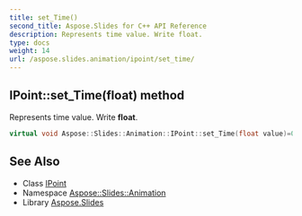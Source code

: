 ```yaml
---
title: set_Time()
second_title: Aspose.Slides for C++ API Reference
description: Represents time value. Write float.
type: docs
weight: 14
url: /aspose.slides.animation/ipoint/set_time/
---
```

## IPoint::set_Time(float) method


Represents time value. Write **float**.

```cpp
virtual void Aspose::Slides::Animation::IPoint::set_Time(float value)=0
```

## See Also

* Class [IPoint](../)
* Namespace [Aspose::Slides::Animation](../../)
* Library [Aspose.Slides](../../../)